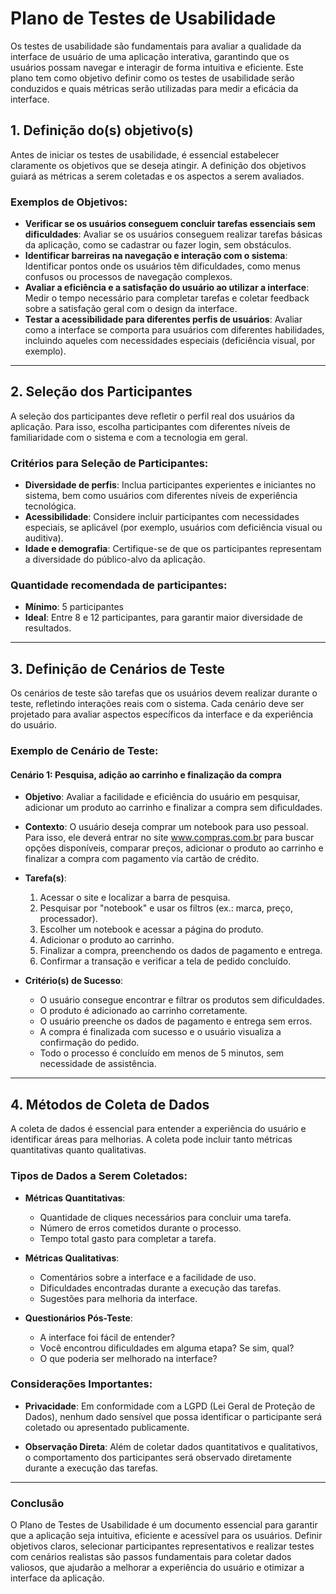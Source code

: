 # Plano de Testes de Usabilidade

Os testes de usabilidade são fundamentais para avaliar a qualidade da interface de usuário de uma aplicação interativa, garantindo que os usuários possam navegar e interagir de forma intuitiva e eficiente. Este plano tem como objetivo definir como os testes de usabilidade serão conduzidos e quais métricas serão utilizadas para medir a eficácia da interface.

## 1. Definição do(s) objetivo(s)

Antes de iniciar os testes de usabilidade, é essencial estabelecer claramente os objetivos que se deseja atingir. A definição dos objetivos guiará as métricas a serem coletadas e os aspectos a serem avaliados.

### Exemplos de Objetivos:
- **Verificar se os usuários conseguem concluir tarefas essenciais sem dificuldades**: Avaliar se os usuários conseguem realizar tarefas básicas da aplicação, como se cadastrar ou fazer login, sem obstáculos.
- **Identificar barreiras na navegação e interação com o sistema**: Identificar pontos onde os usuários têm dificuldades, como menus confusos ou processos de navegação complexos.
- **Avaliar a eficiência e a satisfação do usuário ao utilizar a interface**: Medir o tempo necessário para completar tarefas e coletar feedback sobre a satisfação geral com o design da interface.
- **Testar a acessibilidade para diferentes perfis de usuários**: Avaliar como a interface se comporta para usuários com diferentes habilidades, incluindo aqueles com necessidades especiais (deficiência visual, por exemplo).

---

## 2. Seleção dos Participantes

A seleção dos participantes deve refletir o perfil real dos usuários da aplicação. Para isso, escolha participantes com diferentes níveis de familiaridade com o sistema e com a tecnologia em geral.

### Critérios para Seleção de Participantes:
- **Diversidade de perfis**: Inclua participantes experientes e iniciantes no sistema, bem como usuários com diferentes níveis de experiência tecnológica.
- **Acessibilidade**: Considere incluir participantes com necessidades especiais, se aplicável (por exemplo, usuários com deficiência visual ou auditiva).
- **Idade e demografia**: Certifique-se de que os participantes representam a diversidade do público-alvo da aplicação.

### Quantidade recomendada de participantes:
- **Mínimo**: 5 participantes
- **Ideal**: Entre 8 e 12 participantes, para garantir maior diversidade de resultados.

---

## 3. Definição de Cenários de Teste

Os cenários de teste são tarefas que os usuários devem realizar durante o teste, refletindo interações reais com o sistema. Cada cenário deve ser projetado para avaliar aspectos específicos da interface e da experiência do usuário.

### Exemplo de Cenário de Teste:

#### **Cenário 1**: Pesquisa, adição ao carrinho e finalização da compra

- **Objetivo**: Avaliar a facilidade e eficiência do usuário em pesquisar, adicionar um produto ao carrinho e finalizar a compra sem dificuldades.

- **Contexto**: O usuário deseja comprar um notebook para uso pessoal. Para isso, ele deverá entrar no site www.compras.com.br para buscar opções disponíveis, comparar preços, adicionar o produto ao carrinho e finalizar a compra com pagamento via cartão de crédito.

- **Tarefa(s)**: 
    1. Acessar o site e localizar a barra de pesquisa.
    2. Pesquisar por "notebook" e usar os filtros (ex.: marca, preço, processador).
    3. Escolher um notebook e acessar a página do produto.
    4. Adicionar o produto ao carrinho.
    5. Finalizar a compra, preenchendo os dados de pagamento e entrega.
    6. Confirmar a transação e verificar a tela de pedido concluído.
 
- **Critério(s) de Sucesso**:
    - O usuário consegue encontrar e filtrar os produtos sem dificuldades.
    - O produto é adicionado ao carrinho corretamente.
    - O usuário preenche os dados de pagamento e entrega sem erros.
    - A compra é finalizada com sucesso e o usuário visualiza a confirmação do pedido.
    - Todo o processo é concluído em menos de 5 minutos, sem necessidade de assistência.

---

## 4. Métodos de Coleta de Dados

A coleta de dados é essencial para entender a experiência do usuário e identificar áreas para melhorias. A coleta pode incluir tanto métricas quantitativas quanto qualitativas.

### Tipos de Dados a Serem Coletados:

- **Métricas Quantitativas**:
    - Quantidade de cliques necessários para concluir uma tarefa.
    - Número de erros cometidos durante o processo.
    - Tempo total gasto para completar a tarefa.
 
- **Métricas Qualitativas**:
    - Comentários sobre a interface e a facilidade de uso.
    - Dificuldades encontradas durante a execução das tarefas.
    - Sugestões para melhoria da interface.
 
- **Questionários Pós-Teste**:
    - A interface foi fácil de entender?
    - Você encontrou dificuldades em alguma etapa? Se sim, qual?
    - O que poderia ser melhorado na interface?

### Considerações Importantes:
- **Privacidade**: Em conformidade com a LGPD (Lei Geral de Proteção de Dados), nenhum dado sensível que possa identificar o participante será coletado ou apresentado publicamente.

- **Observação Direta**: Além de coletar dados quantitativos e qualitativos, o comportamento dos participantes será observado diretamente durante a execução das tarefas.

---

### Conclusão

O Plano de Testes de Usabilidade é um documento essencial para garantir que a aplicação seja intuitiva, eficiente e acessível para os usuários. Definir objetivos claros, selecionar participantes representativos e realizar testes com cenários realistas são passos fundamentais para coletar dados valiosos, que ajudarão a melhorar a experiência do usuário e otimizar a interface da aplicação.
